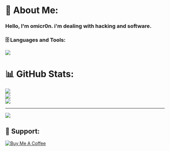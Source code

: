 # 💫 About Me:
### Hello, I'm omicr0n. i'm dealing with hacking and software.


<h3 align="left">🗄️ Languages and Tools:</h3>
<p align="left"> <a href="https://github.com/omicr0nn"><img src="https://skillicons.dev/icons?i=vscode,visualstudio,azure,gcp,replit,py,html,css,bootstrap,nodejs,cs,postman,git,github,stackoverflow,mongodb,mysql,sqlite,svg,netlify,heroku,discord,bots,linkedin,linux"> </a> </p>


# 📊 GitHub Stats:
![](https://github-readme-stats.vercel.app/api?username=omicr0nn&theme=vue-dark&hide_border=false&include_all_commits=false&count_private=false)<br/>
![](https://github-readme-streak-stats.herokuapp.com/?user=omicr0nn&theme=vue-dark&hide_border=false)<br/>
![](https://github-readme-stats.vercel.app/api/top-langs/?username=omicr0nn&theme=vue-dark&hide_border=false&include_all_commits=false&count_private=false&layout=compact)

---
[![](https://visitcount.itsvg.in/api?id=omicr0nn&icon=3&color=0)](https://visitcount.itsvg.in)

  ## 🫶 Support:

  <a href="https://www.buymeacoffee.com/omicr0n" target="_blank"><img src="https://www.buymeacoffee.com/assets/img/custom_images/orange_img.png" alt="Buy Me A Coffee" style="height: auto !important;width: auto !important;" ></a>

  
<!-- Proudly created with GPRM ( https://gprm.itsvg.in ) -->
